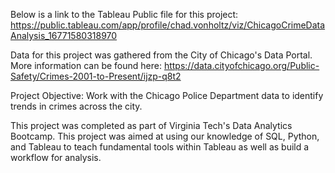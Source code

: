 Below is a link to the Tableau Public file for this project: https://public.tableau.com/app/profile/chad.vonholtz/viz/ChicagoCrimeDataAnalysis_16771580318970

Data for this project was gathered from the City of Chicago's Data Portal. More information can be found here: https://data.cityofchicago.org/Public-Safety/Crimes-2001-to-Present/ijzp-q8t2

Project Objective: Work with the Chicago Police Department data to identify trends in crimes across the city.

This project was completed as part of Virginia Tech's Data Analytics Bootcamp. This project was aimed at using our knowledge of SQL, Python, and Tableau to teach fundamental tools within Tableau as well as build a workflow for analysis.
